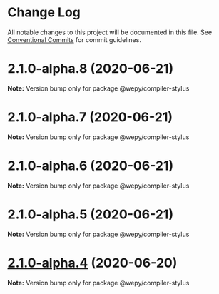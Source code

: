 # Change Log

All notable changes to this project will be documented in this file.
See [Conventional Commits](https://conventionalcommits.org) for commit guidelines.

# 2.1.0-alpha.8 (2020-06-21)

**Note:** Version bump only for package @wepy/compiler-stylus





# 2.1.0-alpha.7 (2020-06-21)

**Note:** Version bump only for package @wepy/compiler-stylus





# 2.1.0-alpha.6 (2020-06-21)

**Note:** Version bump only for package @wepy/compiler-stylus





# 2.1.0-alpha.5 (2020-06-21)

**Note:** Version bump only for package @wepy/compiler-stylus





# [2.1.0-alpha.4](https://github.com/Tencent/wepy/compare/v2.1.0-alpha.2...v2.1.0-alpha.4) (2020-06-20)

**Note:** Version bump only for package @wepy/compiler-stylus
